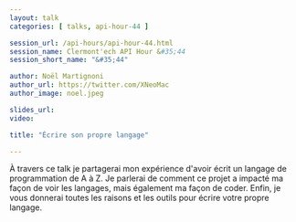 ```yaml
---
layout: talk
categories: [ talks, api-hour-44 ]

session_url: /api-hours/api-hour-44.html
session_name: Clermont'ech API Hour &#35;44
session_short_name: "&#35;44"

author: Noël Martignoni
author_url: https://twitter.com/XNeoMac
author_image: noel.jpeg

slides_url:
video:

title: "Écrire son propre langage"

---
```


À travers ce talk je partagerai mon expérience d'avoir écrit un langage de programmation de A à Z.
Je parlerai de comment ce projet a impacté ma façon de voir les langages, mais également ma façon de coder.
Enfin, je vous donnerai toutes les raisons et les outils pour écrire votre propre langage.

